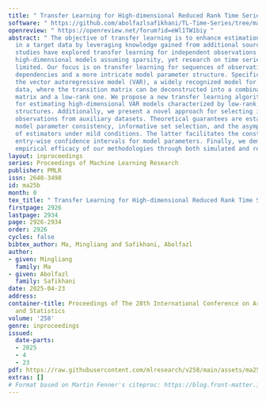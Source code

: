 ```yaml
---
title: " Transfer Learning for High-dimensional Reduced Rank Time Series Models "
software: " https://github.com/abolfazlsafikhani/TL-Time-Series/tree/main "
openreview: " https://openreview.net/forum?id=eWl1TW1biy "
abstract: " The objective of transfer learning is to enhance estimation and inference
  in a target data by leveraging knowledge gained from additional sources. Recent
  studies have explored transfer learning for independent observations in complex,
  high-dimensional models assuming sparsity, yet research on time series models remains
  limited. Our focus is on transfer learning for sequences of observations with temporal
  dependencies and a more intricate model parameter structure. Specifically, we investigate
  the vector autoregressive model (VAR), a widely recognized model for time series
  data, where the transition matrix can be deconstructed into a combination of a sparse
  matrix and a low-rank one. We propose a new transfer learning algorithm tailored
  for estimating high-dimensional VAR models characterized by low-rank and sparse
  structures. Additionally, we present a novel approach for selecting informative
  observations from auxiliary datasets. Theoretical guarantees are established, encompassing
  model parameter consistency, informative set selection, and the asymptotic distribution
  of estimators under mild conditions. The latter facilitates the construction of
  entry-wise confidence intervals for model parameters. Finally, we demonstrate the
  empirical efficacy of our methodologies through both simulated and real-world datasets. "
layout: inproceedings
series: Proceedings of Machine Learning Research
publisher: PMLR
issn: 2640-3498
id: ma25b
month: 0
tex_title: " Transfer Learning for High-dimensional Reduced Rank Time Series Models "
firstpage: 2926
lastpage: 2934
page: 2926-2934
order: 2926
cycles: false
bibtex_author: Ma, Mingliang and Safikhani, Abolfazl
author:
- given: Mingliang
  family: Ma
- given: Abolfazl
  family: Safikhani
date: 2025-04-23
address:
container-title: Proceedings of The 28th International Conference on Artificial Intelligence
  and Statistics
volume: '258'
genre: inproceedings
issued:
  date-parts:
  - 2025
  - 4
  - 23
pdf: https://raw.githubusercontent.com/mlresearch/v258/main/assets/ma25b/ma25b.pdf
extras: []
# Format based on Martin Fenner's citeproc: https://blog.front-matter.io/posts/citeproc-yaml-for-bibliographies/
---
```

